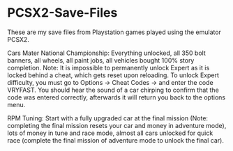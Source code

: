 # PCSX2-Save-Files

These are my save files from Playstation games played using the emulator PCSX2. 

Cars Mater National Championship:
Everything unlocked, all 350 bolt banners, all wheels, all paint jobs, all vehicles bought 100% story completion. Note: It is impossible to permanently unlock Expert as it is locked behind a cheat, which gets reset upon reloading. To unlock Expert difficulty, you must go to Options → Cheat Codes → and enter the code VRYFAST. You should hear the sound of a car chirping to confirm that the code was entered correctly, afterwards it will return you back to the options menu.

RPM Tuning:
Start with a fully upgraded car at the final mission (Note: completing the final mission resets your car and money in adventure mode), lots of money in tune and race mode, almost all cars unlocked for quick race (complete the final mission of adventure mode to unlock the final car). 
